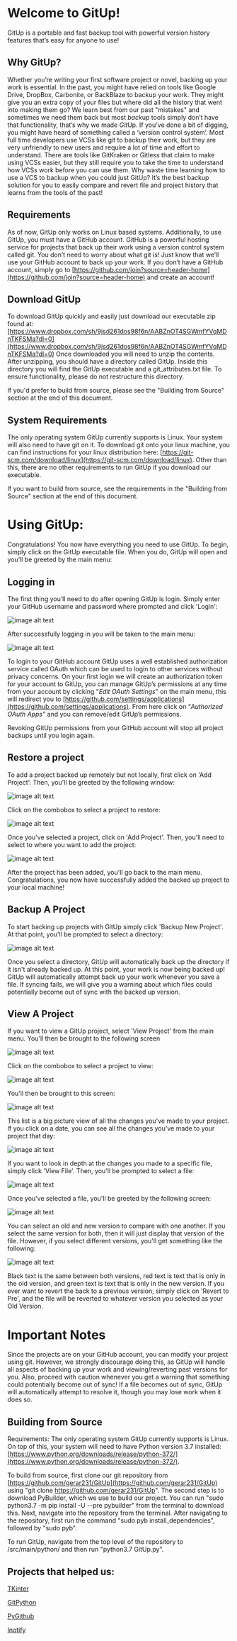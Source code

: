 # Welcome to GitUp!

GitUp is a portable and fast backup tool with powerful version history features that’s easy for anyone to use!

## Why GitUp?

Whether you’re writing your first software project or novel, backing up your work is essential. In the past, you might have relied on tools like Google Drive, DropBox, Carbonite, or BackBlaze to backup your work. They might give you an extra copy of your files but where did all the history that went into making them go? We learn best from our past "mistakes" and sometimes we need them back but most *back*up tools simply don’t have that functionality, that’s why we made *Git*Up. If you’ve done a bit of digging, you might have heard of something called a ‘version control system’. Most full time developers use VCSs like git to backup their work, but they are very unfriendly to new users and require a lot of time and effort to understand. There are tools like GitKraken or Gitless that claim to make using VCSs easier, but they still require you to take the time to understand how VCSs work before you can use them. Why waste time learning how to use a VCS to backup when you could just GitUp? It’s the best backup solution for you to easily compare and revert file and project history that learns from the tools of the past!

## Requirements

As of now, GitUp only works on Linux based systems. Additionally, to use GitUp, you must have a GitHub account. GitHub is a powerful hosting service for projects that back up their work using a version control system called git. You don’t need to worry about what git is! Just know that we’ll use your GitHub account to back up your work. If you don’t have a GitHub account, simply go to [https://github.com/join?source=header-home](https://github.com/join?source=header-home) and create an account!

## Download GitUp

To download GitUp quickly and easily just download our executable zip found at: [https://www.dropbox.com/sh/9jsd261dos98f6n/AABZnOT4SGWmfYVqMDnTKFSMa?dl=0](https://www.dropbox.com/sh/9jsd261dos98f6n/AABZnOT4SGWmfYVqMDnTKFSMa?dl=0)
Once downloaded you will need to unzip the contents. After unzipping, you should have a directory called GitUp. Inside this directory
you will find the GitUp executable and a git_attributes.txt file. To ensure functionality, please do not restructure this directory.

If you'd prefer to build from source, please see the "Building from Source" section at the end of this document.

## System Requirements

The only operating system GitUp currently supports is Linux. Your system will also need to have git on it. To download git onto 
your linux machine, you can find instructions for your linux distribution here: [https://git-scm.com/download/linux](https://git-scm.com/download/linux).
Other than this, there are no other requirements to run GitUp if you download our executable.

If you want to build from source, see the requirements in the "Building from Source" section at the end of this document.

# Using GitUp:

Congratulations! You now have everything you need to use GitUp. To begin, simply click on the GitUp executable file. When you do, GitUp will open and you’ll be greeted by the main menu:

## Logging in

The first thing you’ll need to do after opening GitUp is login. Simply enter your GitHub username and password where prompted and click 'Login':

![image alt text](images/login.PNG)

After successfully logging in you will be taken to the main menu:

![image alt text](images/main_menu.PNG)

To login to your GitHub account GitUp uses a well established authorization service called OAuth which can be used to login to other services without privacy concerns.
On your first login we will create an authorization token for your account to GitUp, you can manage GitUp’s permissions at any time from your account by clicking "*Edit OAuth Settings*" on the main menu, this will redirect you to [https://github.com/settings/applications](https://github.com/settings/applications). From here click on “*Authorized OAuth Apps”* and you can remove/edit GitUp’s permissions. 

Revoking GitUp permissions from your GitHub account will stop all project backups until you login again.

## Restore a project
To add a project backed up remotely but not locally, first click on 'Add Project'. Then, you'll be greeted by the following window:

![image alt text](images/restore_2.PNG)

Click on the combobox to select a project to restore:

![image alt text](images/restore_1.PNG)

Once you've selected a project, click on 'Add Project'. Then, you'll need to select to where you want to add the project:

![image alt text](images/restore_3.PNG)

After the project has been added, you'll go back to the main menu. Congratulations, you now have successfully added the backed up project to your local machine!

## Backup A Project
To start backing up projects with GitUp simply click 'Backup New Project'. At that point, you'll be prompted to select a directory:

![image alt text](images/view_1.PNG)

Once you select a directory, GitUp will automatically back up the directory if it isn't already backed up. At this point, your work is now being backed up!  GitUp will automatically attempt back up your work whenever you save a file. If syncing fails, we will give you a warning about which files could potentially become out of sync with the backed up version.


## View A Project
If you want to view a GitUp project, select 'View Project' from the main menu. You'll then be brought to the following screen

![image alt text](images/view_1.PNG)

Click on the combobox to select a project to view:

![image alt text](images/view_2.PNG)

You'll then be brought to this screen:

![image alt text](images/view_3.PNG)

This list is a big picture view of all the changes you've made to your project. If you click on a date, you can see all the changes you've made to your project that day:

![image alt text](images/view_4.PNG)

If you want to look in depth at the changes you made to a specific file, simply click 'View File'. Then, you'll be prompted to select a file:

![image alt text](images/view_5.PNG)

Once you've selected a file, you'll be greeted by the following screen:

![image alt text](images/view_6.PNG)

You can select an old and new version to compare with one another. If you select the same version for both, then it will just display that version of the file. However, if you select different versions, you'll get something like the following:

![image alt text](images/view_7.PNG)

Black text is the same between both versions, red text is text that is only in the old version, and green text is text that is only in the new version. If you ever want to revert the back to a previous version, simply click on 'Revert to Pre', and the file will be reverted to whatever version you selected as your Old Version.


# Important Notes

Since the projects are on your GitHub account, you can modify your project using git. However, we strongly discourage doing this, as GitUp will handle all aspects of backing up your work and viewing/reverting past versions for you. Also, proceed with caution whenever you get a warning that something could potentially become out of sync! If a file becomes out of sync, GitUp will automatically attempt to resolve it, though you may lose work when it does so.

## Building from Source

Requirements:
The only operating system GitUp currently supports is Linux. On top of this, your system will need to have Python version 3.7 installed: [https://www.python.org/downloads/release/python-372/](https://www.python.org/downloads/release/python-372/).


To build from source, first clone our git repository from [https://github.com/gerar231/GitUp](https://github.com/gerar231/GitUp) using "git clone https://github.com/gerar231/GitUp". The second step is to download PyBuilder, which we use to build our project. You can run "sudo python3.7 -m pip install -U --pre pybuilder" from the terminal to download this. Next, navigate into the repository from the terminal. After navigating to the repository, first run the command "sudo pyb install_dependencies", followed by "sudo pyb". 

To run GitUp, navigate from the top level of the repository to /src/main/python/ and then run "python3.7 GitUp.py".

## Projects that helped us:

[TKinter](https://docs.python.org/3/library/tk.html) 

[GitPython](https://gitpython.readthedocs.io/en/stable/)

[PyGithub](https://pygithub.readthedocs.io/en/latest/index.html) 

[Inotify](http://man7.org/linux/man-pages/man7/inotify.7.html)

